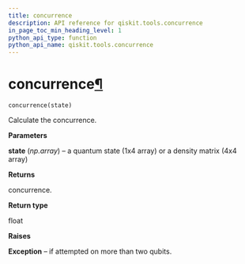 ```yaml
---
title: concurrence
description: API reference for qiskit.tools.concurrence
in_page_toc_min_heading_level: 1
python_api_type: function
python_api_name: qiskit.tools.concurrence
---
```


# concurrence[¶](#concurrence "Permalink to this headline")

<span id="qiskit.tools.concurrence" />

`concurrence(state)`

Calculate the concurrence.

**Parameters**

**state** (*np.array*) – a quantum state (1x4 array) or a density matrix (4x4 array)

**Returns**

concurrence.

**Return type**

float

**Raises**

**Exception** – if attempted on more than two qubits.

